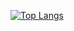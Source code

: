 [![Top Langs](https://github-readme-stats.vercel.app/api/top-langs/?username=aalperozmen&layout=Gradient)](https://github.com/aalperozmen/github-readme-stats)

